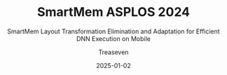 ---
layout:     post
title:      SmartMem ASPLOS 2024
subtitle:   SmartMem Layout Transformation Elimination and Adaptation for Efficient DNN Execution on Mobile
date:       2025-01-02
author:     Treaseven
header-img: img/bg20.jpg
catalog: true
tags:
    - Mobile Devices
    - Layout Transformations
    - Transformer
---